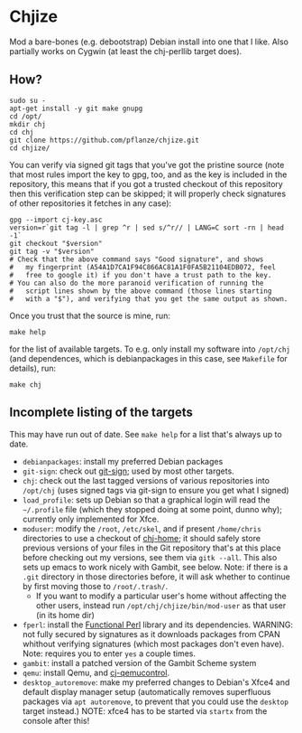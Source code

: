 # Chjize

Mod a bare-bones (e.g. debootstrap) Debian install into one that I
like. Also partially works on Cygwin (at least the chj-perllib target
does).


## How?

    sudo su -
    apt-get install -y git make gnupg
    cd /opt/
    mkdir chj
    cd chj
    git clone https://github.com/pflanze/chjize.git
    cd chjize/
    
You can verify via signed git tags that you've got the pristine source
(note that most rules import the key to gpg, too, and as the key is
included in the repository, this means that if you got a trusted
checkout of this repository then this verification step can be
skipped; it will properly check signatures of other repositories it
fetches in any case):

    gpg --import cj-key.asc
    version=r`git tag -l | grep ^r | sed s/^r// | LANG=C sort -rn | head -1`
    git checkout "$version"
    git tag -v "$version"
    # Check that the above command says "Good signature", and shows
    #   my fingerprint (A54A1D7CA1F94C866AC81A1F0FA5B21104EDB072, feel 
    #   free to google it) if you don't have a trust path to the key.
    # You can also do the more paranoid verification of running the
    #   script lines shown by the above command (those lines starting 
    #   with a "$"), and verifying that you get the same output as shown.

Once you trust that the source is mine, run:
    
    make help

for the list of available targets. To e.g. only install my software
into `/opt/chj` (and dependences, which is debianpackages in this
case, see `Makefile` for details), run:

    make chj


## Incomplete listing of the targets

This may have run out of date. See `make help` for a list that's
always up to date.

* `debianpackages`: install my preferred Debian packages
* `git-sign`: check out [git-sign](https://github.com/pflanze/git-sign); used by most other targets.
* `chj`: check out the last tagged versions of various repositories into `/opt/chj` (uses signed tags via git-sign to ensure you get what I signed)
* `load_profile`: sets up Debian so that a graphical login will read the `~/.profile` file (which they stopped doing at some point, dunno why); currently only implemented for Xfce.
* `moduser`: modify the `/root`, `/etc/skel`, and if present `/home/chris` directories to use a checkout of [chj-home](https://github.com/pflanze/chj-home); it should safely store previous versions of your files in the Git repository that's at this place before checking out my versions, see them via `gitk --all`. This also sets up emacs to work nicely with Gambit, see below. Note: if there is a `.git` directory in those directories before, it will ask whether to continue by first moving those to `/root/.trash/`. 
    * If you want to modify a particular user's home without affecting the other users, instead run `/opt/chj/chjize/bin/mod-user` as that user (in its home dir)
* `fperl`: install the [Functional Perl](http://functional-perl.org) library and its dependencies. WARNING: not fully secured by signatures as it downloads packages from CPAN whithout verifying signatures (which most packages don't even have). Note: requires you to enter `yes` a couple times.
* `gambit`: install a patched version of the Gambit Scheme system
* `qemu`: install Qemu, and [cj-qemucontrol](https://github.com/pflanze/cj-qemucontrol.git).
* `desktop_autoremove`: make my preferred changes to Debian's Xfce4 and default display manager setup (automatically removes superfluous packages via `apt autoremove`, to prevent that you could use the `desktop` target instead.) NOTE: xfce4 has to be started via `startx` from the console after this!
